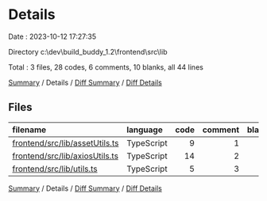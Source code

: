 # Details

Date : 2023-10-12 17:27:35

Directory c:\\dev\\build_buddy_1.2\\frontend\\src\\lib

Total : 3 files,  28 codes, 6 comments, 10 blanks, all 44 lines

[Summary](results.md) / Details / [Diff Summary](diff.md) / [Diff Details](diff-details.md)

## Files
| filename | language | code | comment | blank | total |
| :--- | :--- | ---: | ---: | ---: | ---: |
| [frontend/src/lib/assetUtils.ts](/frontend/src/lib/assetUtils.ts) | TypeScript | 9 | 1 | 3 | 13 |
| [frontend/src/lib/axiosUtils.ts](/frontend/src/lib/axiosUtils.ts) | TypeScript | 14 | 2 | 3 | 19 |
| [frontend/src/lib/utils.ts](/frontend/src/lib/utils.ts) | TypeScript | 5 | 3 | 4 | 12 |

[Summary](results.md) / Details / [Diff Summary](diff.md) / [Diff Details](diff-details.md)